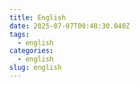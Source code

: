 ```yaml
---
title: English
date: 2025-07-07T00:48:30.040Z
tags:
  - english
categories:
  - english
slug: english
---
```

